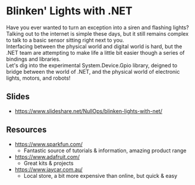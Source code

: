 # Blinken' Lights with .NET 
Have you ever wanted to turn an exception into a siren and flashing lights? Talking out to the internet is simple these days, but it still remains complex to talk to a basic sensor sitting right next to you.  
Interfacing between the physical world and digital world is hard, but the .NET team are attempting to make life a little bit easier though a series of bindings and libraries.  
Let's dig into the experimental System.Device.Gpio library, deigned to bridge between the world of .NET, and the physical world of electronic lights, motors, and robots! 

## Slides
- https://www.slideshare.net/NullOps/blinken-lights-with-net/

## Resources
- https://www.sparkfun.com/
  - Fantastic source of tutorials & information, amazing product range
- https://www.adafruit.com/
  - Great kits & projects
- https://www.jaycar.com.au/
  - Local store, a bit more expensive than online, but quick & easy